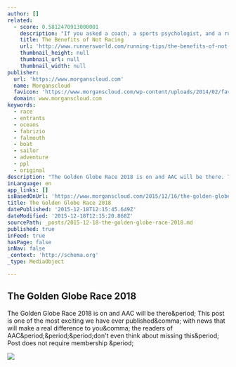 ```yaml
---
author: []
related:
  - score: 0.5812470913000001
    description: "If you asked a coach, a sports psychologist, and a running magazine editor for help climbing out of a motivational slump, it's likely each one would give you the very same piece of advice: Sign up for a race!"
    title: The Benefits of Not Racing
    url: 'http://www.runnersworld.com/running-tips/the-benefits-of-not-racing'
    thumbnail_height: null
    thumbnail_url: null
    thumbnail_width: null
publisher:
  url: 'https://www.morganscloud.com'
  name: Morganscloud
  favicon: 'https://www.morganscloud.com/wp-content/uploads/2014/02/favicon.ico'
  domain: www.morganscloud.com
keywords:
  - race
  - entrants
  - oceans
  - fabrizio
  - falmouth
  - boat
  - sailor
  - adventure
  - ppl
  - original
description: "The Golden Globe Race 2018 is on and AAC will be there. This post is one of the most exciting we have ever published, with news that will make a real difference to you, the readers of AAC...don't even think about missing this. Post does not require membership ."
inLanguage: en
app_links: []
isBasedOnUrl: 'https://www.morganscloud.com/2015/12/16/the-golden-globe-race-2018/'
title: The Golden Globe Race 2018
datePublished: '2015-12-18T12:15:45.649Z'
dateModified: '2015-12-18T12:15:20.868Z'
sourcePath: _posts/2015-12-18-the-golden-globe-race-2018.md
published: true
inFeed: true
hasPage: false
inNav: false
_context: 'http://schema.org'
_type: MediaObject

---
```

<article style=""><h1>The Golden Globe Race 2018</h1><p>The Golden Globe Race 2018 is on and AAC will be there&amp;period; This post is one of the most exciting we have ever published&amp;comma; with news that will make a real difference to you&amp;comma; the readers of AAC&amp;period;&amp;period;&amp;period;don't even think about missing this&amp;period; Post does not require membership &amp;period;</p><img src="https://www.morganscloud.com/wp-content/uploads/2015/12/GG-Logo-490x204.jpg" /></article>